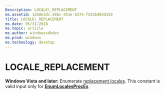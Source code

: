 ```yaml
---
Description: LOCALE\_REPLACEMENT
ms.assetid: 12b8e3dc-20bc-451e-b375-f533b403d159
title: LOCALE\_REPLACEMENT
ms.date: 05/31/2018
ms.topic: article
ms.author: windowssdkdev
ms.prod: windows
ms.technology: desktop
---
```


# LOCALE\_REPLACEMENT

**Windows Vista and later:** Enumerate [replacement locales](custom-locales.md). This constant is valid input only for [**EnumLocalesProcEx**](/windows/win32/FormatContext/?branch=master).

 

 



